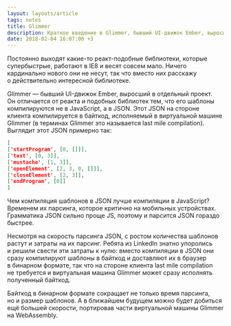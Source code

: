 ```yaml
---
layout: layouts/article
tags: notes
title: Glimmer
description: Краткое введение в Glimmer, бывший UI-движок Ember, выросший в отдельный проект.
date: 2018-02-04 16:07:00 +3
---
```

Постоянно выходят какие-то реакт-подобные библиотеки, которые супербыстрые, работают в IE8 и весят совсем мало. Ничего кардинально нового они не несут, так что вместо них расскажу о действительно интересной библиотеке.

Glimmer — бывший UI-движок Ember, выросший в отдельный проект. Он отличается от реакта и подобных библиотек тем, что его шаблоны компилируются не в JavaScript, а в JSON. Этот JSON на стороне клиента компилируется в байткод, исполняемый в виртуальной машине Glimmer (в терминах Glimmer это называется last mile compilation). Выглядит этот JSON примерно так:

```json
[
['startProgram', [0, []]],
['text', [0, 3]],
['mustache', [1, 3]],
['openElement', [2, 3, 0, []]],
['closeElement', [2, 3]],
['endProgram', [0]]
]
```

Чем компиляция шаблонов в JSON лучше компиляции в JavaScript? Временем их парсинга, которое критично на мобильных устройствах. Грамматика JSON сильно проще JS, поэтому и парсится JSON гораздо быстрее.

Несмотря на скорость парсинга JSON, с ростом количества шаблонов растут и затраты на их парсинг. Ребята из LinkedIn знатно упоролись и решили свести эти затраты к нулю: вместо компиляции в JSON они сразу компилируют шаблоны в байткод и доставляют их в браузер в бинарном формате, так что на стороне клиента last mile compilation не требуется и виртуальная машина Glimmer может сразу исполнять полученный байткод.

Байткод в бинарном формате сокращает не только время парсинга, но и размер шаблонов. А в ближайшем будущем можно будет добиться ещё большей скорости, портировав части виртуальной машины Glimmer на WebAssembly.
